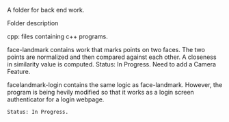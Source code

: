A folder for back end work. 
 
Folder description 

cpp: files containing c++ programs. 


face-landmark contains work that marks points on two faces. 
The two points are normalized and then compared against each other. 
A closeness in similarity value is computed.
	Status: In Progress. Need to add a Camera Feature. 
	

facelandmark-login contains the same logic as face-landmark. 
However, the program is being hevily modified so that it works as a login screen
authenticator for a login webpage.

	Status: In Progress. 
